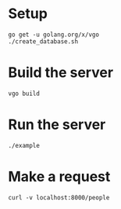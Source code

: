 # Setup

```
go get -u golang.org/x/vgo
./create_database.sh
```

# Build the server

```
vgo build
```

# Run the server

```
./example
```

# Make a request

```
curl -v localhost:8000/people
```
